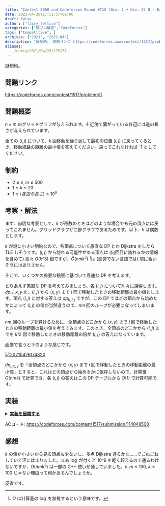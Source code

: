```yaml
---
title: "Contest 2050 and Codeforces Round #718 (Div. 1 + Div. 2) D - Exploror Space 解説"
date: 2021-04-26T17:51:57+09:00
draft: false
author: ["fairy_lettuce"]
categories: ["競プロ解説","Codeforces"]
tags: ["Competitive", ]
archives: ["2021", "2021-04"]
description: "謎制約。 問題リンク https://codeforces.com/contest/1517/problem/D 問題概要 のグリッドグラフが与えられます。 近傍で繋がっている各辺には道の長さが与えられています。 全ての について、 回移動を繰り返して最初の位置 に戻ってくるとき…"
aliases:
  - /entry/2021/04/26/175157
---
```


<!-- 解説ブログ テンプレ -->

謎制約。

## 問題リンク

https://codeforces.com/contest/1517/problem/D

## 問題概要

$n\times m$ のグリッドグラフが与えられます。$4$ 近傍で繋がっている各辺には道の長さが与えられています。

全ての $(i,j)$ について、$k$ 回移動を繰り返して最初の位置 $(i,j)$ に戻ってくるとき、移動経路の距離の最小値を答えてください。戻ってこれなければ -1 としてください。

## 制約

- $2\le n,m\le 500$  
- $1\le k\le 20$  
- $1\le (各辺の長さ)\le 10^6$  

<!--more-->

## 考察・解法

まず、自明な考察として、$k$ が奇数のときはどのような場合でも元の頂点には戻ってこれません。グリッドグラフが二部グラフであるためです。以下、$k$ は偶数とします。

$k$ が謎に小さい制約なので、各頂点について愚直な DP とか Dijkstra をしたら TLE しそうです。$(i,j)$ から訪れる可能性がある頂点は (何回目に訪れるかの情報を含めて) 高々 $O(k\^3)$ 個ですが、$\tilde{O}(nmk^3)$  [^1]は (高速でない言語では) 間に合いそうにはありません。

そこで、いくつかの重要な観察に基づいて高速な DP を考えます。

とりあえず愚直な DP を考えてみましょう。各 $(i,j)$ について別々に探索します。$dp\_{i,x,y}$ を、$(i,j)$ から $(x,y)$ まで $i$ 回で移動したときの移動距離の最小値とします。頂点 $(i,j)$ に対する答えは $dp_{k,i,j}$ ですが、この DP ではどの頂点から始めたかによって $(i,j)$ の値が当然違うので、$nm$ 回のループが必要になってしまいます。

$nm$ 回のループを避けるために、全頂点のどこかから $(x,y)$ まで $i$ 回で移動したときの移動距離の最小値を考えてみます。このとき、全頂点のどこかから $(i,j)$ までを $k/2$ 回で移動したときの移動距離の倍が $(i,j)$ の答えになっています。

画像で言うと下のような感じです。


<a href="https://f.hatena.ne.jp/fairy_lettuce/20210426174320">
  <img src="https://cdn-ak.f.st-hatena.com/images/fotolife/f/fairy_lettuce/20210426/20210426174320.jpg" alt="20210426174320">
</a>

$dp_{i,x,y}$ を「全頂点のどこかから $(x,y)$ まで $i$ 回で移動したときの移動距離の最小値」とすると、これはどの頂点から始めるかに依存しないので、計算量 $O(nmk)$ で計算でき、各 $(i,j)$ の答えはこの DP テーブルから $O(1)$ で計算可能です。

## 実装

<details><summary><u><b>実装を展開する</b></u></summary>

```cs
		int[] dx = { 1, 0, -1, 0 };
		int[] dy = { 0, 1, 0, -1 };
 
		public void Solve()
		{
			var (n, m, k) = sr.ReadValue<int, int, int>();
			var a = new long[n][];
			for (int i = 0; i < n; i++)
			{
				a[i] = sr.ReadLongArray(m - 1);
			}
			var b = new long[n - 1][];
			for (int i = 0; i < n - 1; i++)
			{
				b[i] = sr.ReadLongArray(m);
			}
			if (k % 2 == 1)
			{
				for (int i = 0; i < n; i++)
				{
					Console.WriteLine(Enumerable.Repeat(-1, m).Join(" "));
				}
				return;
			}
			var ans = Enumerable.Repeat(0, k / 2 + 1)
				.Select(p => Enumerable.Repeat(0, n)
					.Select(p => Enumerable.Repeat(long.MaxValue / 3, m).ToArray())
				.ToArray()).ToArray();
			for (int i = 0; i < n; i++)
			{
				for (int j = 0; j < m; j++)
				{
					ans[0][i][j] = 0;
				}
			}
			for (int i = 0; i < k / 2; i++)
			{
				for (int x = 0; x < n; x++)
				{
					for (int y = 0; y < m; y++)
					{
						if (x < n - 1)	ans[i + 1][x + 1][y].Chmin(ans[i][x][y] + b[x][y]);
						if (x > 0)		ans[i + 1][x - 1][y].Chmin(ans[i][x][y] + b[x - 1][y]);
						if (y < m - 1)	ans[i + 1][x][y + 1].Chmin(ans[i][x][y] + a[x][y]);
						if (y > 0)		ans[i + 1][x][y - 1].Chmin(ans[i][x][y] + a[x][y - 1]);
					}
				}
			}
			for (int i = 0; i < n; i++)
			{
				for (int j = 0; j < m; j++)
				{
					ans[k / 2][i][j] *= 2;
				}
			}
			for (int i = 0; i < n; i++)
			{
				Console.WriteLine(ans[k / 2][i].Join(" "));
			}
		}
```

</details>

ACコード: https://codeforces.com/contest/1517/submission/114048500  

## 感想

$k$ の値が小さいから見る頂点も少ないし、多点 Dijkstra 通るかな……でごねごねしていて沼にはまりました。まあ $\log$ が付くと $10\^9$ を軽く超えるので通るわけないですが、$O(nmk^3)$ は一部の C++ 使いが通していました。$n,m\le 100,\ k\le 100$ じゃない理由って何かあるんでしょうか。

反省です。

[^1]: $\tilde{O}$ は計算量の $\log$ を無視するという意味です。
